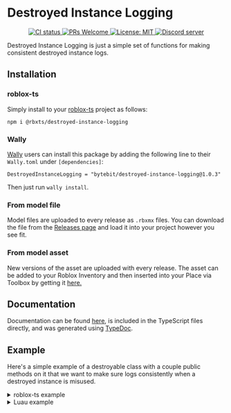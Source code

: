 # Destroyed Instance Logging
<p align="center">
  <a href="https://github.com/Bytebit-Org/roblox-DestroyedInstanceLogging/actions">
      <img src="https://github.com/Bytebit-Org/roblox-DestroyedInstanceLogging/workflows/CI/badge.svg" alt="CI status" />
  </a>
  <a href="http://makeapullrequest.com">
    <img src="https://img.shields.io/badge/PRs-welcome-blue.svg" alt="PRs Welcome" />
  </a>
  <a href="https://opensource.org/licenses/MIT">
    <img src="https://img.shields.io/badge/License-MIT-blue.svg" alt="License: MIT" />
  </a>
  <a href="https://discord.gg/QEz3v8y">
    <img src="https://img.shields.io/badge/discord-join-7289DA.svg?logo=discord&longCache=true&style=flat" alt="Discord server" />
  </a>
</p>

Destroyed Instance Logging is just a simple set of functions for making consistent destroyed instance logs.

## Installation
### roblox-ts
Simply install to your [roblox-ts](https://roblox-ts.com/) project as follows:
```
npm i @rbxts/destroyed-instance-logging
```

### Wally
[Wally](https://github.com/UpliftGames/wally/) users can install this package by adding the following line to their `Wally.toml` under `[dependencies]`:
```
DestroyedInstanceLogging = "bytebit/destroyed-instance-logging@1.0.3"
```

Then just run `wally install`.

### From model file
Model files are uploaded to every release as `.rbxmx` files. You can download the file from the [Releases page](https://github.com/Bytebit-Org/roblox-DestroyedInstanceLogging/releases) and load it into your project however you see fit.

### From model asset
New versions of the asset are uploaded with every release. The asset can be added to your Roblox Inventory and then inserted into your Place via Toolbox by getting it [here.](https://www.roblox.com/library/9164245379/Destroyed-Instance-Logging-Package)

## Documentation
Documentation can be found [here](https://github.com/Bytebit-Org/roblox-DestroyedInstanceLogging/tree/master/docs), is included in the TypeScript files directly, and was generated using [TypeDoc](https://typedoc.org/).

## Example
Here's a simple example of a destroyable class with a couple public methods on it that we want to make sure logs consistently when a destroyed instance is misused.

<details>
  <summary>roblox-ts example</summary>

  ```ts
  import { assertNotDestroyed, warnAlreadyDestroyed } from "@rbxts/destroyed-instance-logging";

  export class Destroyable {
    private isDestroyed = false;

    public destroy() {
      if (this.isDestroyed) {
        warnAlreadyDestroyed(this);
        return;
      }

      // destruction logic
      this.isDestroyed = true;
    }

    public foobar() {
      assertNotDestroyed(this.isDestroyed, this);

      // foobar logic
    }
  }
  ```
</details>

<details>
  <summary>Luau example</summary>

  ```lua
  local assertNotDestroyed = require(path.to.modules["destroyed-instance-logging"]).assertNotDestroyed
  local warnAlreadyDestroyed = require(path.to.modules["destroyed-instance-logging"]).warnAlreadyDestroyed

  local Destroyable = {}
  Destroyable.__index = Destroyable

  function new()
    local self = {}
    setmetatable(self, Destroyable)

    self.isDestroyed = false

    return self
  end

  function Destroyable:destroy()
    if self.isDestroyed then
      warnAlreadyDestroyed(self)
      return
    end

    -- destruction logic
    self.isDestroyed = true
  end

  function Destroyable:foobar()
    assertNotDestroyed(self.isDestroyed, self)

    -- foobar logic
  end

  return {
    new = new
  }
  ```
</details>
